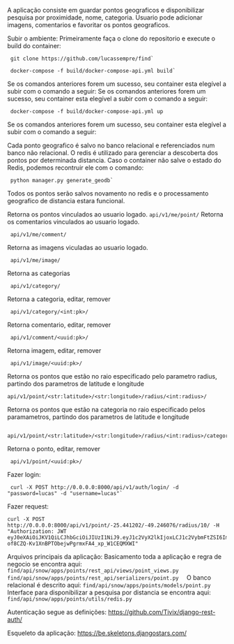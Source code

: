 A aplicação consiste em guardar pontos geograficos e disponibilizar pesquisa por proximidade, nome, categoria.
Usuario pode adicionar imagens, comentarios e favoritar os pontos geograficos.

Subir o ambiente:
 Primeiramente faça o clone do repositorio e execute o build do container:
  ```
   git clone https://github.com/lucassempre/find`
  ```
  ```
   docker-compose -f build/docker-compose-api.yml build`
  ```
 Se os comandos anteriores forem um sucesso, seu container esta elegível a subir com o comando a seguir:
 Se os comandos anteriores forem um sucesso, seu container esta elegível a subir com o comando a seguir:
  ```
   docker-compose -f build/docker-compose-api.yml up
  ```
 Se os comandos anteriores forem um sucesso, seu container esta elegível a subir com o comando a seguir:

Cada ponto geografico é salvo no banco relacional e referenciados num banco não relacional. 
O redis é utilizado para gerenciar a descoberta dos pontos por determinada distancia.
Caso o container não salve o estado do Redis, podemos recontruir ele com o comando:
  ```
   python manager.py generate_geodb`
  ```
  Todos os pontos serão salvos novamento no redis e o processamento geografico de distancia estara funcional.

Retorna os pontos vinculados ao usuario logado.
    ```
     api/v1/me/point/
    ```
Retorna os comentarios vinculados ao usuario logado.
   ```
    api/v1/me/comment/
   ```
Retorna as imagens viculadas ao usuario logado.
   ```
    api/v1/me/image/
   ```
Retorna as categorias
   ```
    api/v1/category/
   ```
Retorna a categoria, editar, remover
   ```
    api/v1/category/<int:pk>/
   ```
Retorna comentario, editar, remover  
   ```
    api/v1/comment/<uuid:pk>/
   ```
Retorna imagem, editar, remover
   ```
    api/v1/image/<uuid:pk>/
   ```
Retorna os pontos que estão no raio especificado pelo parametro radius, partindo dos parametros de latitude e longitude 
   ```
   api/v1/point/<str:latitude>/<str:longitude>/radius/<int:radius>/
   ```
Retorna os pontos que estão na categoria no raio especificado pelos paramametros, partindo dos parametros de latitude e longitude
   ```
    api/v1/point/<str:latitude>/<str:longitude>/radius/<int:radius>/category/<int:category>/
   ```
 Retorna o ponto, editar, remover
   ```
    api/v1/point/<uuid:pk>/
   ``` 
 Fazer login:
  ```
   curl -X POST http://0.0.0.0:8000/api/v1/auth/login/ -d "password=lucas" -d "username=lucas"`
  ```
 Fazer request:
  ```
  curl -X POST http://0.0.0.0:8000/api/v1/point/-25.441202/-49.246076/radius/10/ -H "Authorization: JWT eyJ0eXAiOiJKV1QiLCJhbGciOiJIUzI1NiJ9.eyJ1c2VyX2lkIjoxLCJ1c2VybmFtZSI6Imx1Y2FzIiwiZXhwIjoxNTgyODI5OTg4LCJlbWFpbCI6Imx1Y2Fzcy5zZW1wcmVib21AZ21haWwuY29tIn0.7-of8CZQ-Kv1XnBPTObejwPgrmxFA4_xp_W1CEQMXWI"
  ```
Arquivos principais da aplicação:
 Basicamento toda a aplicação e regra de negocio se encontra aqui:
 ```find/api/snow/apps/points/rest_api/views/point_views.py   ```
 ```find/api/snow/apps/points/rest_api/serializers/point.py  ```
 O banco relacional é descrito aqui:
 ```find/api/snow/apps/points/models/point.py   ```
 Interface para disponibilizar a pesquisa por distancia se encontra aqui:
 ```find/api/snow/apps/points/utils/redis.py   ```

Autenticação segue as definições:
https://github.com/Tivix/django-rest-auth/

Esqueleto da aplicação:
https://be.skeletons.djangostars.com/

 
